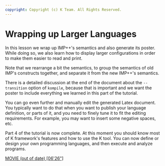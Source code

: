 ```yaml
---
copyright: Copyright (c) K Team. All Rights Reserved.
---
```


# Wrapping up Larger Languages

In this lesson we wrap up IMP++'s semantics and also generate its poster.
While doing so, we also learn how to display larger configurations in order
to make them easier to read and print.

Note that we rearrange a bit the semantics, to group the semantics of old
IMP's constructs together, and separate it from the new IMP++'s semantics.

There is a detailed discussion at the end of the document about the
`--transition` option of `kompile`, because that is important and we want
the poster to include everything we learned in this part of the tutorial.

You can go even further and manually edit the generated Latex document.
You typically want to do that when you want to publish your language
definition, or parts of it, and you need to finely tune it to fit the
editing requirements. For example, you may want to insert some negative
spaces, etc.

Part 4 of the tutorial is now complete. At this moment you should know most
of K framework's features and how to use the K tool. You can now define or
design your own programming languages, and then execute and analyze programs.

[MOVIE (out of date) [06'26"]](https://youtu.be/QV1AGagktzk)
